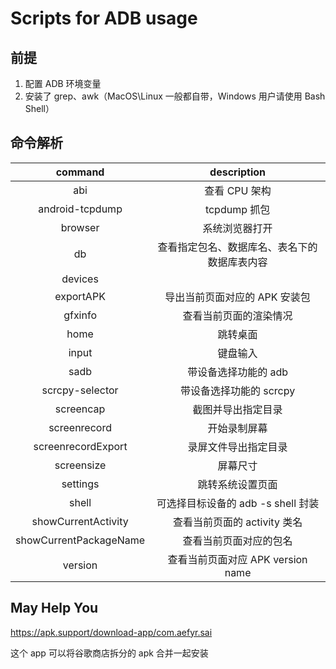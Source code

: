 # Scripts for ADB usage

## 前提

1. 配置 ADB 环境变量
2. 安装了 grep、awk（MacOS\Linux 一般都自带，Windows 用户请使用 Bash Shell）

## 命令解析

|command|description|
|:--:|:--:|
|abi|查看 CPU 架构|
|android-tcpdump|tcpdump 抓包|
|browser|系统浏览器打开|
|db|查看指定包名、数据库名、表名下的数据库表内容|
|devices||
|exportAPK|导出当前页面对应的 APK 安装包|
|gfxinfo|查看当前页面的渲染情况|
|home|跳转桌面|
|input|键盘输入|
|sadb|带设备选择功能的 adb|
|scrcpy-selector|带设备选择功能的 scrcpy|
|screencap|截图并导出指定目录|
|screenrecord|开始录制屏幕|
|screenrecordExport|录屏文件导出指定目录|
|screensize|屏幕尺寸|
|settings|跳转系统设置页面|
|shell|可选择目标设备的 adb -s shell 封装|
|showCurrentActivity|查看当前页面的 activity 类名|
|showCurrentPackageName|查看当前页面对应的包名|
|version|查看当前页面对应 APK version name|

## May Help You

https://apk.support/download-app/com.aefyr.sai

这个 app 可以将谷歌商店拆分的 apk 合并一起安装